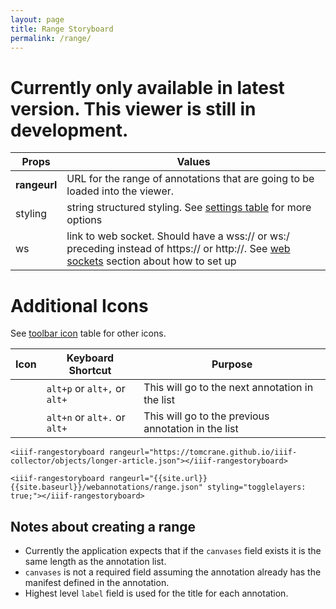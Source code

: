 ```yaml
---
layout: page
title: Range Storyboard
permalink: /range/
---
```


# Currently only available in latest version. This viewer is still in development.

<style>
code {
  word-wrap: break-word;
  white-space: normal;
}
</style>

| Props      | Values |
| ----------- | ----------- |
| **rangeurl** | URL for the range of annotations that are going to be loaded into the viewer.|
| styling | string structured styling. See [settings table](#settings) for more options |
| ws | link to web socket. Should have a wss:// or ws:/ preceding instead of https:// or http://. See [web sockets](#web-sockets) section about how to set up |

# Additional Icons
See [toolbar icon](/{{site.baseurl}}/storyboard/#toolbar-icons) table for other icons.

| Icon      | Keyboard Shortcut | Purpose |
| ----------- | ----------- | ----------- |
| <i class="fas fa-chevron-left"></i> | `alt+p` or `alt+,` or  <code>alt+<i class="fas fa-arrow-left"></i></code>| This will go to the next annotation in the list|
| <i class="fas fa-chevron-right"></i> | `alt+n` or `alt+.` or  <code>alt+<i class="fas fa-arrow-right"></i></code>| This will go to the previous annotation in the list|

<script src="{{site.url}}{{site.baseurl}}/latest/iiif-annotation.js"></script>
<link rel="stylesheet" type="text/css" href="{{site.url}}{{site.baseurl}}/latest/iiif-annotation.css">

```
<iiif-rangestoryboard rangeurl="https://tomcrane.github.io/iiif-collector/objects/longer-article.json"></iiif-rangestoryboard>
```
<iiif-rangestoryboard rangeurl="https://tomcrane.github.io/iiif-collector/objects/longer-article.json" styling="overlay"></iiif-rangestoryboard>

```
<iiif-rangestoryboard rangeurl="{{site.url}}{{site.baseurl}}/webannotations/range.json" styling="togglelayers: true;"></iiif-rangestoryboard>
```

<iiif-rangestoryboard rangeurl="{{site.baseurl}}/webannotations/range.json" styling="togglelayers: true;"></iiif-rangestoryboard>

## Notes about creating a range
- Currently the application expects that if the `canvases` field exists it is the same length as the annotation list.
- `canvases` is not a required field assuming the annotation already has the manifest defined in the annotation.
- Highest level `label` field is used for the title for each annotation.
